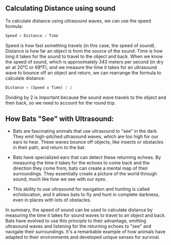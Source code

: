 ## Calculating Distance using sound
To calculate distance using ultrasound waves, we can use the speed formula:

```py
Speed = Distance / Time
```
Speed is how fast something travels (in this case, the speed of sound).
Distance is how far an object is from the source of the sound.
Time is how long it takes for the sound to travel to the object and back.
When we know the speed of sound, which is approximately 343 meters per second (in dry air at 20°C or 68°F), and we measure the time it takes for an ultrasound wave to bounce off an object and return, we can rearrange the formula to calculate distance:

```python
Distance = (Speed x Time) / 2
```
Dividing by 2 is important because the sound wave travels to the object and then back, so we need to account for the round trip.

## How Bats "See" with Ultrasound:
* Bats are fascinating animals that use ultrasound to "see" in the dark. They emit high-pitched ultrasound waves, which are too high for our ears to hear. These waves bounce off objects, like insects or obstacles in their path, and return to the bat.

* Bats have specialized ears that can detect these returning echoes. By measuring the time it takes for the echoes to come back and the direction they come from, bats can create a mental map of their surroundings. They essentially create a picture of the world through sound, much like how we see with our eyes.

* This ability to use ultrasound for navigation and hunting is called echolocation, and it allows bats to fly and hunt in complete darkness, even in places with lots of obstacles.

In summary, the speed of sound can be used to calculate distance by measuring the time it takes for sound waves to travel to an object and back. Bats have evolved to use this principle to their advantage, emitting ultrasound waves and listening for the returning echoes to "see" and navigate their surroundings. It's a remarkable example of how animals have adapted to their environments and developed unique senses for survival.